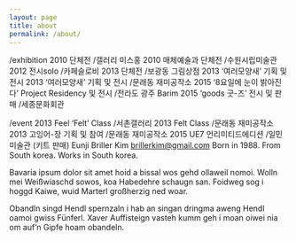 ```yaml
---
layout: page
title: about
permalink: /about/
---
```


/exhibition
2010 단체전 /갤러리 미스홍
2010 매체예술과 단체전 /수원시립미술관
2012 전시solo /카페슬로비
2013 단체전 /보광동 그림상점
2013 ‘여러모양새’ 기획 및 전시
2013 ‘여러모양새’ 기획 및 전시 /문래동 재미공작소
2015 ‘8요일에 눈이 밝아진다’ Project Residency 및 전시 /전라도 광주 Barim
2015 ‘goods 굿-즈’ 전시 및 판매 /세종문화회관

/event
2013 Feel ‘Felt’ Class /서촌갤러리
2013 Felt Class /문래동 재미공작소
2013 고잉어-장 기획 및 참여 /문래동 재미공작소 2015 UE7 언리미티드에디션 /일민미술관 (키트 판매)
Eunji Briller Kim brillerkim@gmail.com
Born in 1988.
From South korea. Works in South korea.


Bavaria ipsum dolor sit amet hoid a bissal wos gehd ollaweil nomoi. Wolln mei Weißwiaschd sowos, koa Habedehre schaugn san. Foidweg sog i hoggd Kaiwe, wuid Marterl großherzig ned woar.

Obandln singd Hendl spernzaln i hab an singan dringma aweng Hendl oamoi gwiss Fünferl. Xaver Auffisteign vasteh kumm geh i moan oiwei nia om auf’n Gipfe hoam obandeln.

